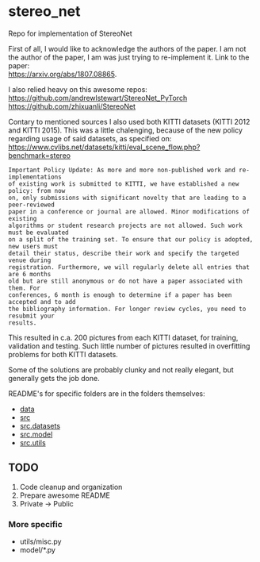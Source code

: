 # stereo_net
Repo for implementation of StereoNet

First of all, I would like to acknowledge the authors of the paper. I am not the author of the paper, I am was just trying to re-implement it. Link to the paper:  
https://arxiv.org/abs/1807.08865.   

I also relied heavy on this awesome repos:  
https://github.com/andrewlstewart/StereoNet_PyTorch  
https://github.com/zhixuanli/StereoNet  

Contary to mentioned sources I also used both KITTI datasets (KITTI 2012 and KITTI 2015). This was a little chalenging, because of the new policy regarding usage of said datasets, as specified on:   
https://www.cvlibs.net/datasets/kitti/eval_scene_flow.php?benchmark=stereo
```
Important Policy Update: As more and more non-published work and re-implementations 
of existing work is submitted to KITTI, we have established a new policy: from now 
on, only submissions with significant novelty that are leading to a peer-reviewed 
paper in a conference or journal are allowed. Minor modifications of existing 
algorithms or student research projects are not allowed. Such work must be evaluated 
on a split of the training set. To ensure that our policy is adopted, new users must 
detail their status, describe their work and specify the targeted venue during 
registration. Furthermore, we will regularly delete all entries that are 6 months 
old but are still anonymous or do not have a paper associated with them. For 
conferences, 6 month is enough to determine if a paper has been accepted and to add 
the bibliography information. For longer review cycles, you need to resubmit your 
results.
```
This resulted in c.a. 200 pictures from each KITTI dataset, for training, validation and testing. Such little number of pictures resulted in overfitting problems for both KITTI datasets. 

Some of the solutions are probably clunky and not really elegant, but generally gets the job done.

README's for specific folders are in the folders themselves:  
* [data](data)
* [src](src)
* [src.datasets](src/datasets)
* [src.model](src/model)
* [src.utils](src/utils)

## TODO
1. Code cleanup and organization
3. Prepare awesome README
4. Private -> Public

### More specific
* utils/misc.py
* model/*.py